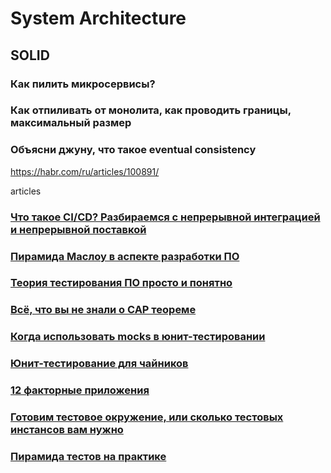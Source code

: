 # System Architecture
## SOLID
### Как пилить микросервисы?
### Как отпиливать от монолита, как проводить границы, максимальный размер
### Объясни джуну, что такое eventual consistency
https://habr.com/ru/articles/100891/

articles

### [Что такое CI/CD? Разбираемся с непрерывной интеграцией и непрерывной поставкой](https://habr.com/ru/companies/otus/articles/515078/)

### [Пирамида Маслоу в аспекте разработки ПО](https://habr.com/ru/articles/587620/)

### [Теория тестирования ПО просто и понятно](https://habr.com/ru/articles/587620/)

### [Всё, что вы не знали о CAP теореме](https://habr.com/ru/articles/328792/)

### [Когда использовать mocks в юнит-тестировании](https://habr.com/ru/articles/577424/)

### [Юнит-тестирование для чайников](https://habr.com/ru/articles/169381/)

### [12 факторные приложения](https://12factor.net/ru/)

### [Готовим тестовое окружение, или сколько тестовых инстансов вам нужно](https://habr.com/ru/companies/oleg-bunin/articles/358482/)

### [Пирамида тестов на практике](https://habr.com/ru/articles/358950/)

### []()
